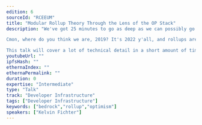 ```yaml
---
edition: 6
sourceId: "RCEEUM"
title: "Modular Rollup Theory Through the Lens of the OP Stack"
description: "We've got 25 minutes to go as deep as we can possibly go into the architecture of modern (modular) rollups. We'll be looking at the theory behind the components of these rollups and we'll be grounding this theory in the concrete components of the OP Stack.

Cmon, where do you think we are, 2019? It's 2022 y'all, and rollups are getting really, really cool.

This talk will cover a lot of technical detail in a short amount of time, so come prepared and chug a lot of coffee beforehand."
youtubeUrl: ""
ipfsHash: ""
ethernaIndex: ""
ethernaPermalink: ""
duration: 0
expertise: "Intermediate"
type: "Talk"
track: "Developer Infrastructure"
tags: ["Developer Infrastructure"]
keywords: ["bedrock","rollup","optimism"]
speakers: ["Kelvin Fichter"]
---
```

